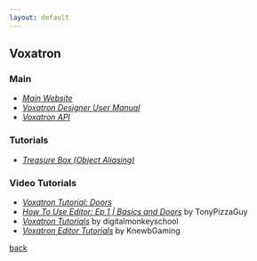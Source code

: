 ```yaml
---
layout: default
---
```


## Voxatron

### Main

* _[Main Website](https://www.lexaloffle.com/voxatron.php)_
* _[Voxatron Designer User Manual](https://www.lexaloffle.com/vox_manual.html)_
* _[Voxatron API](https://www.lexaloffle.com/vox_api.txt)_

### Tutorials

* _[Treasure Box (Object Aliasing)](https://www.lexaloffle.com/bbs/?tid=1699)_

### Video Tutorials

* _[Voxatron Tutorial: Doors](https://www.youtube.com/watch?v=5A5HYWTyuzg)_
* _[How To Use Editor: Ep 1 | Basics and Doors](https://www.youtube.com/watch?v=pYA67UUq6IU)_ by TonyPizzaGuy
* _[Voxatron Tutorials](https://www.youtube.com/playlist?list=PL9PPB6mawOBWzuPQAz_qPI6lWKMJBiwi1)_ by digitalmonkeyschool
* _[Voxatron Editor Tutorials](https://www.youtube.com/playlist?list=PL59C1C593D2CD991B)_ by KnewbGaming


[back](../)
